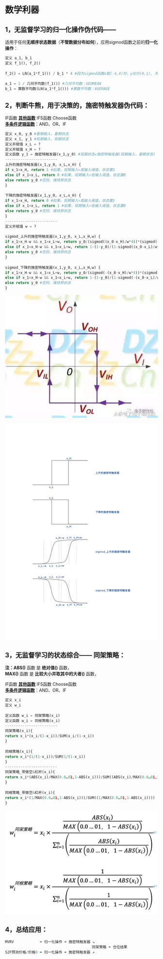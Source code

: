 # 数学利器

## 1，无监督学习的归一化操作伪代码—— 

适用于任何**无顺序状态数据**（**不管数据分布如何**），应用sigmod函数之前的**归一化操作**：

```python
定义 a_1, b_1
定义 f_1(), f_2()

f_2() = LN(a_1*f_1()) / b_1 * 4 #因为sigmod函数x取(-4,4)时，y在约(0,1), 所以这里*4

a_1 = 1 / 几何平均数(f_1()) #几何平均数：GEOMEAN 
b_1 = 算数平均数(LN(a_1*f_1())) #算数平均数：AVERAGE
```

## 2，判断牛熊，用于决策的，施密特触发器伪代码：

IF函数 [**其他函数**](https://zhuanlan.zhihu.com/p/51366759) IFS函数 Choose函数  
[**多条件逻辑函数**](https://zhuanlan.zhihu.com/p/38326242)：AND、OR、IF

```python
定义 x_0, y_0 #基期输入，基期状态 
定义 x_1, y_1 #现期输入，现期状态 
定义并赋值 x_L = ?
定义并赋值 x_H = ?
定义函数 y_1 = 施密特触发器(x_1,y_0) #现期状态=施密特触发器(现期输入，基期状态)
------------------------
上升的施密特触发器(x_1,y_0, x_L,x_H) { 
if x_1>x_H, return 1 #如果，现期输入>高输入阈值，状态置1 
else if x_1<x_L, return 0 #如果，现期输入<低输入阈值，状态置0 
else return y_0 #否则，维持原状态 
}

下降的施密特触发器(x_1,y_0, x_L,x_H) { 
if x_1>x_H, return 0 #如果，现期输入>高输入阈值，状态置1 
else if x_1<x_L, return 1 #如果，现期输入<低输入阈值，状态置0 
else return y_0 #否则，维持原状态 
}
------------------------
定义并赋值 w = ?

sigmod_上升的施密特触发器(x_1,y_0, x_L,x_H,w) {
if x_1>x_H-w && x_1>x_L+w, return y_0/(sigmod((x_0-x_H)/w*4))*(sigmod((x_1-x_H)/w*4)) #如果输入进入下降通道且不在上升通道内，状态更新 
else if x_1<x_H-w && x_1<x_L+w, return 1-(1-y_0)/(1-sigmod((x_0-x_L)/w*4))*(1-sigmod((x_1-x_L)/w*4))  #如果输入进入上升通道且不在下降通道内，状态更新
else return y_0 #否则，维持原状态
}

sigmod_下降的施密特触发器(x_1,y_0, x_L,x_H,w) {
if x_1>x_H-w && x_1>x_L+w, return y_0/(sigmod(-(x_0-x_H)/w*4))*(sigmod(-(x_1-x_H)/w*4)) #如果输入进入下降通道且不在上升通道内，状态更新 
else if x_1<x_H-w && x_1<x_L+w, return 1-(1-y_0)/(1-sigmod(-(x_0-x_L)/w*4))*(1-sigmod(-(x_1-x_L)/w*4))  #如果输入进入上升通道且不在下降通道内，状态更新
else return y_0 #否则，维持原状态
}
```

![](../.gitbook/assets/975d5638f160e54637ce82334bc30b2b.jpg)

![](../.gitbook/assets/a4.png)

## 3，无监督学习的状态综合—— 同架策略：

**注：ABS\(\)** 函数 是 **绝对值\(\)** 函数，  
**MAX\(\)** 函数 是 **比较大小并取其中的大者\(\)** 函数，

IF函数 [**其他函数**](https://zhuanlan.zhihu.com/p/51366759) IFS函数 Choose函数  
[**多条件逻辑函数**](https://zhuanlan.zhihu.com/p/38326242)：AND、OR、IF

```python
定义 x_i
定义 w_i

定义函数 w_i = 同架策略(x_i)
定义函数 w_i = 同根策略(x_i)
------------------------
同架策略(x_i){ 
return x_i*(x_i/(1-x_i))/SUM(x_i/(1-x_i))
}

同根策略(x_i){ 
return x_i*(1/(1-x_i))/SUM(1/(1-x_i))
}
------------------------
同架策略_带做空&杠杆(x_i){ 
return x_i*(ABS(x_i)/MAX(0.0…01,1-ABS(x_i)))/SUM((ABS(x_i)/MAX(0.0…01,1-ABS(x_i))))
}

同根策略_带做空&杠杆(x_i){ 
return x_i*(1/MAX(0.0…01,1-ABS(x_i)))/SUM((1/MAX(0.0…01,1-ABS(x_i))))
}
```

![](../.gitbook/assets/image%20%2810%29.png)

## 4，总结应用：

```python
MVRV            ➡️ 归一化操作 ➡️ 施密特触发器 ↘️
                                        同架策略 ➡️ 仓位结果
S2F预测价格/价格0 ➡️ 归一化操作 ➡️ 施密特触发器 ↗️
```

